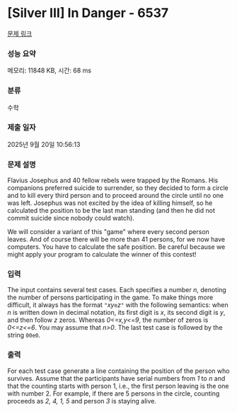 # [Silver III] In Danger - 6537 

[문제 링크](https://www.acmicpc.net/problem/6537) 

### 성능 요약

메모리: 11848 KB, 시간: 68 ms

### 분류

수학

### 제출 일자

2025년 9월 20일 10:56:13

### 문제 설명

<p>Flavius Josephus and 40 fellow rebels were trapped by the Romans. His companions preferred suicide to surrender, so they decided to form a circle and to kill every third person and to proceed around the circle until no one was left. Josephus was not excited by the idea of killing himself, so he calculated the position to be the last man standing (and then he did not commit suicide since nobody could watch).</p>

<p>We will consider a variant of this "game" where every second person leaves. And of course there will be more than 41 persons, for we now have computers. You have to calculate the safe position. Be careful because we might apply your program to calculate the winner of this contest!</p>

### 입력 

 <p>The input contains several test cases. Each specifies a number <em>n</em>, denoting the number of persons participating in the game. To make things more difficult, it always has the format <code>"</code><em>xy</em><code>e</code><em>z</em><code>"</code> with the following semantics: when <em>n</em> is written down in decimal notation, its first digit is <em>x</em>, its second digit is <em>y</em>, and then follow <em>z</em> zeros. Whereas <em>0<=x,y<=9</em>, the number of zeros is <em>0<=z<=6</em>. You may assume that <em>n>0</em>. The last test case is followed by the string <code>00e0</code>.</p>

### 출력 

 <p>For each test case generate a line containing the position of the person who survives. Assume that the participants have serial numbers from <em>1</em> to <em>n</em> and that the counting starts with person 1, i.e., the first person leaving is the one with number 2. For example, if there are 5 persons in the circle, counting proceeds as <em>2, 4, 1, 5</em> and person <em>3</em> is staying alive.</p>

